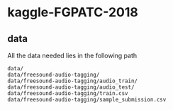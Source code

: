 # kaggle-FGPATC-2018

## data

All the data needed lies in the following path 

``` 
data/
data/freesound-audio-tagging/
data/freesound-audio-tagging/audio_train/
data/freesound-audio-tagging/audio_test/
data/freesound-audio-tagging/train.csv
data/freesound-audio-tagging/sample_submission.csv
``` 

